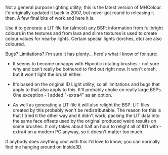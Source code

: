 Not a general purpose lighting utility; this is the latest version of MHColour.  I'd originally updated it back in 2007, but never got round to releasing it then.  A few final bits of work and here it is.

Use it to generate a LIT file for (almost) any BSP; information from fullbright colours in the textures and from lava and slime textures is used to create colour values for nearby lights.  Certain special lights (torches, etc) are also coloured.

Bugs?  Limitations?  I'm sure it has plenty... here's what I know of for sure:

* It seems to become unhappy with Hipnotic rotating brushes - not sure why and can't really be bothered to find out right now.  It won't crash, but it won't light the brush either.

* It's based on the original ID Light utility, so all limitations and bugs that apply to that also apply to this.  It'll probably choke on really large BSPs. One exception - I added "-extra4" as an option.

* As well as generating a LIT file it will also relight the BSP.  LIT files created by this probably won't be redistributable.  The reason for this is that I tried it the other way and it didn't work; packing the LIT data into the same face offsets used by the original produced weird results on some brushes.  It only takes about half an hour to relight all of ID1 with -extra4 on a modern PC anyway, so it doesn't matter too much.


If anybody does anything cool with this I'd love to know; you can normally find me hanging around on Inside3D.
